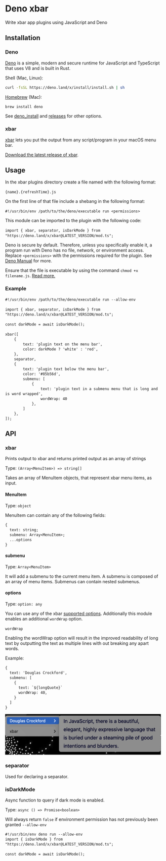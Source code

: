 # Deno xbar

Write xbar app plugins using JavaScript and Deno

## Installation

### Deno

[Deno](https://github.com/denoland/deno) is a simple, modern and secure runtime
for JavaScript and TypeScript that uses V8 and is built in Rust.

Shell (Mac, Linux):

```sh
curl -fsSL https://deno.land/x/install/install.sh | sh
```

[Homebrew](https://formulae.brew.sh/formula/deno) (Mac):

```sh
brew install deno
```

See
[deno_install](https://github.com/denoland/deno_install/blob/master/README.md)
and [releases](https://github.com/denoland/deno/releases) for other options.

### xbar

[xbar](https://github.com/matryer/xbar) lets you put the output from any
script/program in your macOS menu bar.

[Download the latest release of xbar](https://github.com/matryer/xbar/releases).

## Usage

In the xbar plugins directory create a file named with the following format:

`{name}.{refreshTime}.js`

On the first line of that file include a shebang in the following format:

`#!/usr/bin/env /path/to/the/deno/executable run <permissions>`

This module can be imported to the plugin with the following code:

`import { xbar, separator, isDarkMode } from "https://deno.land/x/xbar@LATEST_VERSION/mod.ts";`

Deno is secure by default. Therefore, unless you specifically enable it, a
program run with Deno has no file, network, or environment access. Replace
`<permissions>` with the permissions required for the plugin. See
[Deno Manual](https://deno.land/manual/getting_started/permissions) for more.

Ensure that the file is executable by using the command `chmod +x filename.js`.
[Read more.](https://github.com/matryer/xbar#installing-plugins)

### Example

```
#!/usr/bin/env /path/to/the/deno/executable run --allow-env

import { xbar, separator, isDarkMode } from "https://deno.land/x/xbar@LATEST_VERSION/mod.ts";

const darkMode = await isDarkMode(); 

xbar([
	{
		text: 'plugin text on the menu bar',
		color: darkMode ? 'white' : 'red',
	},
	separator,
	{
		text: 'plugin text below the menu bar',
		color: '#85b56d',
		submenu: [
			{
				text: 'plugin text in a submenu menu that is long and is word wrapped',
				wordWrap: 40
			},
		]
	},
]);
```

## API

### xbar

Prints output to xbar and returns printed output as an array of strings

Type: `(Array<MenuItem>) => string[]`

Takes an array of MenuItem objects, that represent xbar menu items, as input.

#### MenuItem

Type: `object`

MenuItem can contain any of the following fields:

```
{
  text: string;
  submenu: Array<MenuItem>;
  ...options
}
```

#### submenu

Type: `Array<MenuItem>`

It will add a submenu to the current menu item. A submenu is composed of an
array of menu items. Submenus can contain nested submenus.

#### options

Type: `option: any`

You can use any of the xbar
[supported options](https://github.com/matryer/xbar-plugins/blob/main/CONTRIBUTING.md#plugin-api).
Additionally this module enables an additional `wordWrap` option.

`wordWrap`

Enabling the wordWrap option will result in the improved readability of long
text by outputting the text as multiple lines with out breaking any apart words.

Example:

```
{
  text: 'Douglas Crockford',
  submenu: [
    {
      text: `${longQuote}`
      wordWrap: 40,
    }
  ]
}
```

![' '](https://github.com/theogainey/deno-xbar/blob/main/wordWrapExample.png)

### separator

Used for declaring a separator.

### isDarkMode

Async function to query if dark mode is enabled.

Type: `async () => Promise<boolean>`

Will always return `false` if environment permission has not previously been
granted `--allow-env`

```
#!/usr/bin/env deno run --allow-env
import { isDarkMode } from "https://deno.land/x/xbar@LATEST_VERSION/mod.ts";

const darkMode = await isDarkMode();
```
